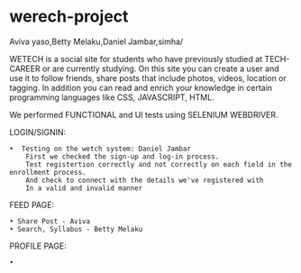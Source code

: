 # werech-project
Aviva yaso,Betty Melaku,Daniel Jambar,simha/


WETECH is a social site for students who have previously studied at TECH-CAREER or are currently studying. On this site you can create a user and use it to follow friends, share posts that include photos, videos, location or tagging.
In addition you can read and enrich your knowledge in certain programming languages like CSS, JAVASCRIPT, HTML.



We performed FUNCTIONAL and UI tests using SELENIUM WEBDRIVER.

LOGIN/SIGNIN:

    •  Testing on the wetch system: Daniel Jambar
        First we checked the sign-up and log-in process.
        Test registertion correctly and not correctly on each field in the enrollment process.
        And check to connect with the details we've registered with
        In a valid and invalid manner


FEED PAGE:

    • Share Post - Aviva
    • Search, Syllabus - Betty Melaku

PROFILE PAGE:

    • 
